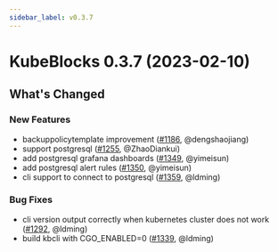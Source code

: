 ```yaml
---
sidebar_label: v0.3.7
---
```


# KubeBlocks 0.3.7 (2023-02-10)

## What's Changed

### New Features
- backuppolicytemplate improvement ([#1186](https://github.com/apecloud/kubeblocks/pull/1186), @dengshaojiang)
- support postgresql ([#1255](https://github.com/apecloud/kubeblocks/pull/1255), @ZhaoDiankui)
- add postgresql grafana dashboards ([#1349](https://github.com/apecloud/kubeblocks/pull/1349), @yimeisun)
- add postgresql alert rules ([#1350](https://github.com/apecloud/kubeblocks/pull/1350), @yimeisun)
- cli support to connect to postgresql ([#1359](https://github.com/apecloud/kubeblocks/pull/1359), @ldming)

### Bug Fixes
- cli version output correctly when kubernetes cluster does not work ([#1292](https://github.com/apecloud/kubeblocks/pull/1292), @ldming)
- build kbcli with CGO_ENABLED=0 ([#1339](https://github.com/apecloud/kubeblocks/pull/1339), @ldming)
